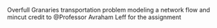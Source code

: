 Overfull Granaries transportation problem modeling a network flow and mincut
credit to @Professor Avraham Leff for the assignment
